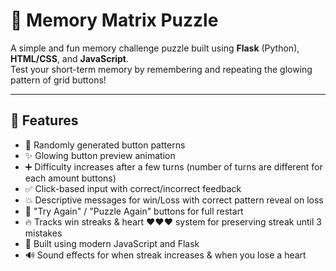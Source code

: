 # 🧠 Memory Matrix Puzzle

A simple and fun memory challenge puzzle built using **Flask** (Python), **HTML/CSS**, and **JavaScript**.  
Test your short-term memory by remembering and repeating the glowing pattern of grid buttons!

---

## 🚀 Features

- 🎲 Randomly generated button patterns
- ✨ Glowing button preview animation
- ➕ Difficulty increases after a few turns (number of turns are different for each amount buttons)
- ✅ Click-based input with correct/incorrect feedback
- 💥 Descriptive messages for win/Loss with correct pattern reveal on loss
- 🔄 "Try Again" / "Puzzle Again" buttons for full restart
- 🔥 Tracks win streaks & heart ❤️❤️❤️ system for preserving streak until 3 mistakes
- 🎯 Built using modern JavaScript and Flask
- 🔊 Sound effects for when streak increases & when you lose a heart